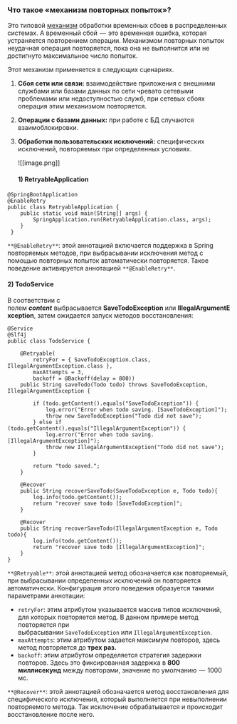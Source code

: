 
### Что такое «механизм повторных попыток»?

Это типовой [механизм](https://bootcamptoprod.com/spring-boot-retry/) обработки временных сбоев в распределенных системах. [](https://bootcamptoprod.com/spring-boot-retry/)А временный сбой  —  это временная ошибка, которая устраняется повторением операции. Механизмом повторных попыток неудачная операция повторяется, пока она не выполнится или не достигнуто максимальное число попыток.

Этот механизм применяется в следующих сценариях.

1. **Сбоя сети или связи:** взаимодействие приложения с внешними службами или базами данных по сети чревато сетевыми проблемами или недоступностью служб, при сетевых сбоях операция этим механизмом повторяется.
2. **Операции с базами данных:** при работе с БД случаются взаимоблокировки.
3. **Обработки пользовательских исключений:** специфических исключений, повторяемых при определенных условиях.
   
   ![[image.png]]
   
   #### **1) RetryableApplication**

```
@SpringBootApplication
@EnableRetry
public class RetryableApplication {    
	public static void main(String[] args) {        
		SpringApplication.run(RetryableApplication.class, args);    
	}
 }
```

`**@EnableRetry**`: этой аннотацией включается поддержка в Spring повторяемых методов, при выбрасывании исключения метод с помощью повторных попыток автоматически повторяется. Такое поведение активируется аннотацией `**@EnableRetry**`.

#### **2) TodoService**

В соответствии с полем **_content_** выбрасывается **SaveTodoException** или **IllegalArgumentException**, затем ожидается запуск методов восстановления:

```
@Service
@Slf4j
public class TodoService {

    @Retryable(
        retryFor = { SaveTodoException.class, IllegalArgumentException.class },
        maxAttempts = 3,
        backoff = @Backoff(delay = 800))
    public String saveTodo(Todo todo) throws SaveTodoException, IllegalArgumentException {

        if (todo.getContent().equals("SaveTodoException")) {
            log.error("Error when todo saving. [SaveTodoException]");
            throw new SaveTodoException("Todo did not save");
        } else if (todo.getContent().equals("IllegalArgumentException")) {
            log.error("Error when todo saving. [IllegalArgumentException]");
            throw new IllegalArgumentException("Todo did not save");
        }

        return "todo saved.";
    }

    @Recover
    public String recoverSaveTodo(SaveTodoException e, Todo todo){
        log.info(todo.getContent());
        return "recover save todo [SaveTodoException]";
    }

    @Recover
    public String recoverSaveTodo(IllegalArgumentException e, Todo todo){
        log.info(todo.getContent());
        return "recover save todo [IllegalArgumentException]";
    }
}
```

`**@Retryable**`: этой аннотацией метод обозначается как повторяемый, при выбрасывании определенных исключений он повторяется автоматически. Конфигурация этого поведения образуется такими параметрами аннотации:

- `retryFor`: этим атрибутом указывается массив типов исключений, для которых повторяется метод. В данном примере метод повторяется при выбрасывании `SaveTodoException` или `IllegalArgumentException`.
- `maxAttempts`: этим атрибутом задается максимум повторов, здесь метод повторяется до **трех раз.**
- `backoff`: этим атрибутом определяется стратегия задержки повторов. Здесь это фиксированная задержка в **800 миллисекунд** между повторами, значение по умолчанию  —  1000 мс.

`**@Recover**`: этой аннотацией обозначается метод восстановления для специфического исключения, который выполняется при невыполнении повторяемого метода. Так исключение обрабатывается и происходит восстановление после него.